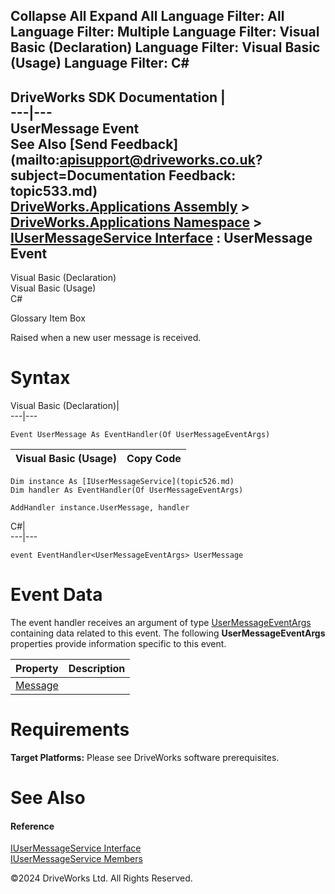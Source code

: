        

 Collapse All Expand All  Language Filter: All  Language Filter: Multiple  Language Filter: Visual Basic (Declaration) Language Filter: Visual Basic (Usage) Language Filter: C#  
---  
DriveWorks SDK Documentation  |   
---|---  
UserMessage Event   
See Also [Send Feedback](mailto:apisupport@driveworks.co.uk?subject=Documentation Feedback: topic533.md)  
[DriveWorks.Applications Assembly](topic13.md) > [DriveWorks.Applications Namespace](topic16.md) > [IUserMessageService Interface](topic526.md) : UserMessage Event  
---  
  
Visual Basic (Declaration)    
Visual Basic (Usage)    
C# 

Glossary Item Box

Raised when a new user message is received. 

# Syntax

Visual Basic (Declaration)|   
---|---  
      
    
    Event UserMessage As EventHandler(Of UserMessageEventArgs)  
  
Visual Basic (Usage)| Copy Code  
---|---  
      
    
    Dim instance As [IUserMessageService](topic526.md)
    Dim handler As EventHandler(Of UserMessageEventArgs)
     
    AddHandler instance.UserMessage, handler  
  
C#|   
---|---  
      
    
    event EventHandler<UserMessageEventArgs> UserMessage  
  
# Event Data

The event handler receives an argument of type [UserMessageEventArgs](topic5827.md) containing data related to this event. The following **UserMessageEventArgs** properties provide information specific to this event.

Property| Description  
---|---  
[Message](topic5833.md)|   
  
# Requirements

**Target Platforms:** Please see DriveWorks software prerequisites.

# See Also

#### Reference

[IUserMessageService Interface](topic526.md)   
[IUserMessageService Members](topic527.md)

©2024 DriveWorks Ltd. All Rights Reserved.
